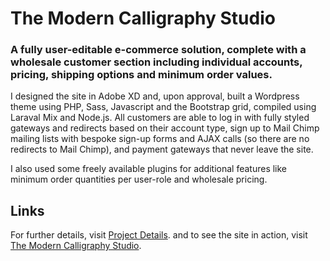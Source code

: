 # The Modern Calligraphy Studio
### A fully user-editable e-commerce solution, complete with a wholesale customer section including individual accounts, pricing, shipping options and minimum order values.

I designed the site in Adobe XD and, upon approval, built a Wordpress theme using PHP, Sass, Javascript and the Bootstrap grid, compiled using Laraval Mix and Node.js. All customers are able to log in with fully styled gateways and redirects based on their account type, sign up to Mail Chimp mailing lists with bespoke sign-up forms and AJAX calls (so there are no redirects to Mail Chimp), and payment gateways that never leave the site.

I also used some freely available plugins for additional features like minimum order quantities per user-role and wholesale pricing.

## Links

For further details, visit [Project Details](https://www.maxcoghlan.com/projects/the-modern-calligraphy-studio).
and to see the site in action, visit [The Modern Calligraphy Studio](https://www.themoderncalligraphystudio.com).
